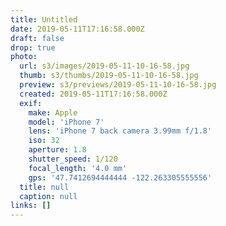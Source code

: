 ```yaml
---
title: Untitled
date: 2019-05-11T17:16:58.000Z
draft: false
drop: true
photo:
  url: s3/images/2019-05-11-10-16-58.jpg
  thumb: s3/thumbs/2019-05-11-10-16-58.jpg
  preview: s3/previews/2019-05-11-10-16-58.jpg
  created: 2019-05-11T17:16:58.000Z
  exif:
    make: Apple
    model: 'iPhone 7'
    lens: 'iPhone 7 back camera 3.99mm f/1.8'
    iso: 32
    aperture: 1.8
    shutter_speed: 1/120
    focal_length: '4.0 mm'
    gps: '47.7412694444444 -122.263305555556'
  title: null
  caption: null
links: []
---
```

